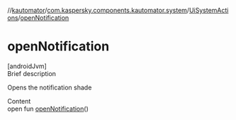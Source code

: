 //[kautomator](../../index.md)/[com.kaspersky.components.kautomator.system](../index.md)/[UiSystemActions](index.md)/[openNotification](open-notification.md)



# openNotification  
[androidJvm]  
Brief description  


Opens the notification shade

  
Content  
open fun [openNotification](open-notification.md)()  




